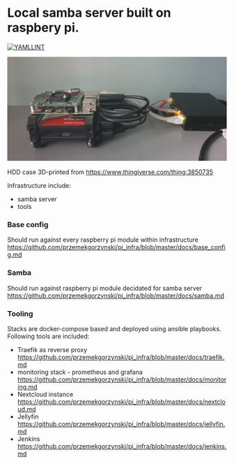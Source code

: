 # Local samba server built on raspbery pi.
[![YAMLLINT](https://github.com/przemekgorzynski/pi_infra/actions/workflows/yamllint.yml/badge.svg)](https://github.com/przemekgorzynski/pi_infra/actions/workflows/yamllint.yml)

![setup](./docs/image.jpg)

HDD case 3D-printed from https://www.thingiverse.com/thing:3850735

Infrastructure include:
- samba server
- tools


### Base config 
Should run against every raspberry pi module within infrastructure </br>
https://github.com/przemekgorzynski/pi_infra/blob/master/docs/base_config.md

### Samba
Should run against raspberry pi module decidated for samba server </br>
https://github.com/przemekgorzynski/pi_infra/blob/master/docs/samba.md

### Tooling
Stacks are docker-compose based and deployed using ansible playbooks.
Following tools are included:
- Traefik as reverse proxy </br>
https://github.com/przemekgorzynski/pi_infra/blob/master/docs/traefik.md </br>
- monitoring stack - prometheus and grafana </br>
https://github.com/przemekgorzynski/pi_infra/blob/master/docs/monitoring.md </br>
- Nextcloud instance </br>
https://github.com/przemekgorzynski/pi_infra/blob/master/docs/nextcloud.md </br>
- Jellyfin </br>
https://github.com/przemekgorzynski/pi_infra/blob/master/docs/jellyfin.md </br>
- Jenkins</br>
https://github.com/przemekgorzynski/pi_infra/blob/master/docs/jenkins.md </br>

